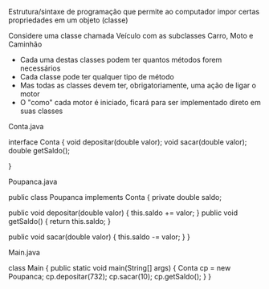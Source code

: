 Estrutura/sintaxe de programação  que permite ao computador impor certas propriedades em um objeto (classe)

Considere uma classe chamada Veículo com as subclasses Carro, Moto e Caminhão 
- Cada uma destas classes podem ter quantos métodos forem necessários
- Cada classe pode ter qualquer tipo de método 
- Mas todas as classes devem ter, obrigatoriamente, uma ação de ligar o motor 
- O "como" cada motor é iniciado, ficará para ser implementado direto em suas classes


Conta.java

interface Conta {
  void depositar(double valor);
  void sacar(double valor);
  double getSaldo();
  
}

Poupanca.java

public class Poupanca implements Conta {
  private double saldo;

  public void depositar(double valor) {
    this.saldo  += valor;
  }
  public void getSaldo() {
    return this.saldo;
  }

  public void sacar(double valor) {
    this.saldo -= valor;
  }
}

Main.java

class Main {
  public static void main(String[] args) {
    Conta cp = new Poupanca;
    cp.depositar(732);
    cp.sacar(10);
    cp.getSaldo();
  }
}